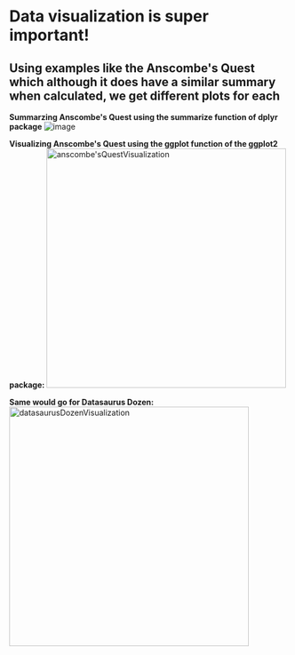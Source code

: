 # Data visualization is super important! 

## Using examples like the Anscombe's Quest which although it does have a similar summary when calculated, we get different plots for each

**Summarzing Anscombe's Quest using the summarize function of dplyr package**
![image](https://github.com/user-attachments/assets/f196a380-a278-4429-88c9-170adc97bf80)


**Visualizing Anscombe's Quest using the ggplot function of the ggplot2 package:**
<img width="431" alt="anscombe'sQuestVisualization" src="https://github.com/user-attachments/assets/771ace54-4cef-42bd-a241-e2d1d72153d9" />








**Same would go for Datasaurus Dozen:**
<img width="431" alt="datasaurusDozenVisualization" src="https://github.com/user-attachments/assets/6b5b4592-21c3-42eb-97dd-d13d6674818f" />
